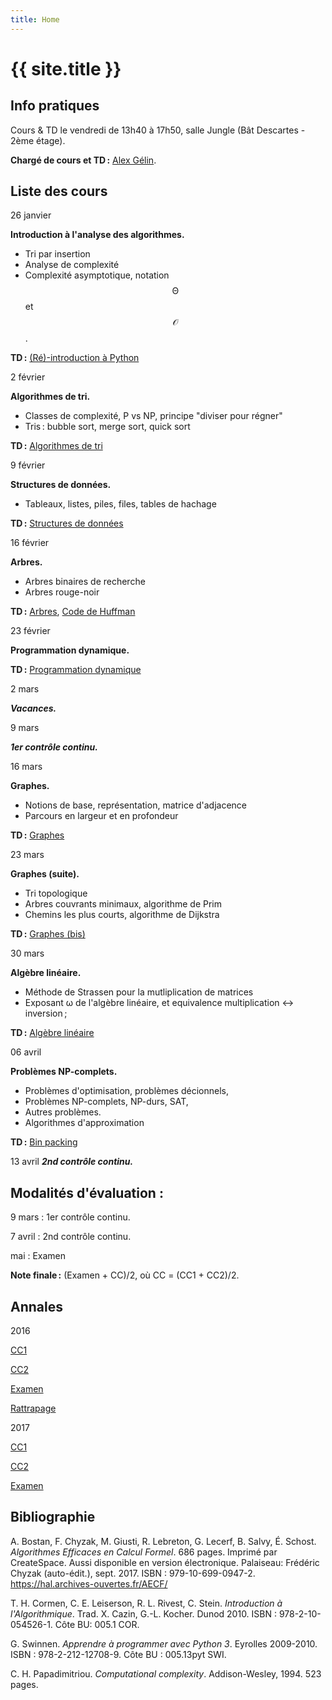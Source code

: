 ```yaml
---
title: Home
---
```


# {{ site.title }}

## Info pratiques

Cours & TD le vendredi de 13h40 à 17h50, salle Jungle (Bât Descartes - 2ème étage).

**Chargé de cours et TD :** [Alex Gélin](https://alexgelin.github.io/).



## Liste des cours

26 janvier

**Introduction à l'analyse des algorithmes.**
   - Tri par insertion
   - Analyse de complexité
   - Complexité asymptotique, notation $$\mathcal{\Theta}$$ et $$\mathcal{O}$$. 

**TD :** [(Ré)-introduction à Python](tds/intro-python)



2 février

**Algorithmes de tri.**
   - Classes de complexité, P vs NP, principe "diviser pour régner"
   - Tris : bubble sort, merge sort, quick sort

**TD :** [Algorithmes de tri](tds/tris)



9 février

**Structures de données.**
   - Tableaux, listes, piles, files, tables de hachage
	
**TD :** [Structures de données](tds/structures-donnees)



16 février

**Arbres.**
   - Arbres binaires de recherche
   - Arbres rouge-noir

**TD :** [Arbres](tds/classes-arbres), [Code de Huffman](tds/huffman)



23 février

**Programmation dynamique.**

**TD :** [Programmation dynamique](tds/prog-dynamique)



2 mars

***Vacances.***



9 mars

***1er contrôle continu.***



16 mars

**Graphes.**
   - Notions de base, représentation, matrice d'adjacence
   - Parcours en largeur et en profondeur
	
**TD :** [Graphes](tds/graphes)



23 mars

**Graphes (suite).**
   - Tri topologique
   - Arbres couvrants minimaux, algorithme de Prim
   - Chemins les plus courts, algorithme de Dijkstra

**TD :** [Graphes (bis)](tds/graphes2)



30 mars

**Algèbre linéaire.**
   - Méthode de Strassen pour la mutliplication de matrices
   - Exposant ω de l'algèbre linéaire, et equivalence multiplication ↔ inversion ;

**TD :** [Algèbre linéaire](tds/linalg)



06 avril

**Problèmes NP-complets.**
   - Problèmes d'optimisation, problèmes décionnels,
   - Problèmes NP-complets, NP-durs, SAT,
   - Autres problèmes.
   - Algorithmes d'approximation

**TD :** [Bin packing](tds/binpacking)



13 avril
***2nd contrôle continu.***





## Modalités d'évaluation :

9 mars : 1er contrôle continu.

7 avril : 2nd contrôle continu.

 mai : Examen 
 
**Note finale :** (Examen + CC)/2, où CC = (CC1 + CC2)/2.





## Annales

2016

 [CC1](annales/2016-cc1.pdf)

 [CC2](annales/2016-cc2.pdf)

 [Examen](annales/2016-exam.pdf)

 [Rattrapage](annales/2016-exam-2.pdf)
 
2017

 [CC1](annales/2017-cc1.pdf)

 [CC2](annales/2017-cc2.pdf)

 [Examen](annales/2017-exam.pdf)
 


 

## Bibliographie

A. Bostan, F. Chyzak, M. Giusti, R. Lebreton, G. Lecerf, B. Salvy, É. Schost.
*Algorithmes Efficaces en Calcul Formel*.
686 pages. Imprimé par CreateSpace. Aussi disponible en version électronique.
Palaiseau: Frédéric Chyzak (auto-édit.), sept. 2017.
ISBN : 979-10-699-0947-2. <https://hal.archives-ouvertes.fr/AECF/>

T. H. Cormen, C. E. Leiserson, R. L. Rivest, C. Stein.
*Introduction à l'Algorithmique*.
Trad. X. Cazin, G.-L. Kocher. Dunod 2010.
ISBN : 978-2-10-054526-1. Côte BU: 005.1 COR.

G. Swinnen.
*Apprendre à programmer avec Python 3*.
Eyrolles 2009-2010.
ISBN : 978-2-212-12708-9. Côte BU : 005.13pyt SWI.

C. H. Papadimitriou.
*Computational complexity*.
Addison-Wesley, 1994. 523 pages.
